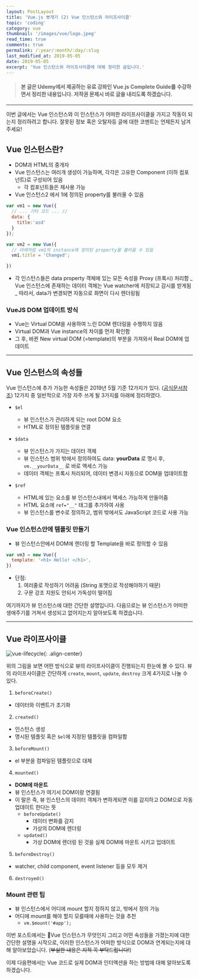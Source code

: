 ```yaml
---
layout: PostLayout
title: 'Vue.js 뽀개기 (2) Vue 인스턴스와 라이프사이클'
topic: 'coding'
category: vue
thumbnail: '/images/vue/logo.jpeg'
read_time: true
comments: true
permalink: /:year/:month/:day/:slug
last_modified_at: 2019-05-05
date: 2019-05-05
excerpt: 'Vue 인스턴스와 라이프사이클에 대해 정리한 글입니다.'
---
```


> #### 본 글은 Udemy에서 제공하는 유료 강좌인 Vue.js Complete Guide를 수강하면서 정리한 내용입니다. 저작권 문제시 바로 글을 내리도록 하겠습니다.

---

이번 글에서는 Vue 인스턴스와 이 인스턴스가 어떠한 라이프사이클을 가지고 작동이 되는지 정리하려고 합니다. 잘못된 정보 혹은 오탈자등 글에 대한 코멘트는 언제든지 남겨주세요!

## Vue 인스턴스란?

- DOM과 HTML의 중개자
- Vue 인스턴스는 여러개 생성이 가능하며, 각각은 고유한 Component (이하 컴포넌트)로 구성되어 있음
  - 각 컴포넌트들은 재사용 가능
- Vue 인스턴스2 에서 1에 정의된 property를 불러올 수 있음

```javascript
var vm1 = new Vue({
  // ... 기타 코드 ... //
  data: {
    title:'asd'
  }
});

var vm2 = new Vue({
  // 아래처럼 vm1의 instance에 정의된 property를 불러올 수 있음
  vm1.title = 'Changed';

})
```

- 각 인스턴스들은 data property 객체에 있는 모든 속성을 Proxy (프록시) 처리함
  _ Vue 인스턴스에 존재하는 데이터 객체는 Vue watcher에 저장되고 감시를 받게됨
  _ 따라서, data가 변경되면 자동으로 화면이 다시 렌더링됨

### VueJS DOM 업데이트 방식

- Vue는 Virtual DOM을 사용하여 느린 DOM 렌더링을 수행하지 않음
- Virtual DOM과 Vue instance의 차이를 먼저 확인함
- 그 후, 바뀐 New virtual DOM (=template)의 부분을 가져와서 Real DOM에 업데이트

---

## Vue 인스턴스의 속성들

Vue 인스턴스에 추가 가능한 속성들은 2019년 5월 기준 12가지가 있다. ([공식문서참조](https://kr.vuejs.org/v2/api/#%EC%9D%B8%EC%8A%A4%ED%84%B4%EC%8A%A4-%EC%86%8D%EC%84%B1))
12가지 중 일반적으로 가장 자주 쓰게 될 3가지를 아래에 정리하였다.

- `$el`

  - 뷰 인스턴스가 관리하게 되는 root DOM 요소
  - HTML로 정의된 템플릿을 연결

- `$data`

  - 뷰 인스턴스가 가지는 데이터 객체
  - 뷰 인스턴스 범위 밖에서 정의하여도 data: **yourData** 로 명시 후, `vm.__yourData__` 로 바로 액세스 가능
  - 데이터 객체는 프록시 처리되어, 데이터 변경시 자동으로 DOM을 업데이트함

- `$ref`
  - HTML에 있는 요소를 뷰 인스턴스내에서 액세스 가능하게 만들어줌
  - HTML 요소에 `ref="__"` 태그를 추가하여 사용
  - 뷰 인스턴스를 변수로 정의하고, 범위 밖에서도 JavaScript 코드로 사용 가능

### Vue 인스턴스안에 템플릿 만들기

- 뷰 인스턴스안에서 DOM에 렌더링 할 Template을 바로 정의할 수 있음

```javascript
var vm3 = new Vue({
  template: '<h1> Hello! </h1>',
})
```

- 단점:
  1. 여러줄로 작성하기 어려움 (String 포맷으로 작성해야하기 때문)
  2. 구문 강조 지원도 안되서 가독성이 떨어짐

여기까지가 뷰 인스턴스에 대한 간단한 설명입니다.
다음으로는 뷰 인스턴스가 어떠한 생애주기를 거쳐서 생성되고 없어지는지 알아보도록 하겠습니다.

---

## Vue 라이프사이클

![vue-lifecycle](https://vuejs.org/images/lifecycle.png){: .align-center}

위의 그림을 보면 어떤 방식으로 뷰의 라이프사이클이 진행되는지 한눈에 볼 수 있다.
뷰의 라이프사이클은 간단하게 `create`, `mount`, `update`, `destroy` 크게 4가지로 나눌 수 있다.

1. `beforeCreate()`

- 데이터와 이벤트가 초기화

2. `created()`

- 인스턴스 생성
- 명시된 템플릿 혹은 `$el`에 지정된 템플릿을 컴파일함

3. `beforeMount()`

- el 부분을 컴파일된 템플릿으로 대체

4. `mounted()`

- **DOM에 마운트**
- 뷰 인스턴스가 여기서 DOM이랑 연결됨
- 이 말은 즉, 뷰 인스턴스의 데이터 객체가 변하게되면 이를 감지하고 DOM으로 자동 업데이트 한다는 뜻
  - `beforeUpdate()`
    - 데이터 변화를 감지
    - 가상의 DOM에 렌더링
  - `updated()`
    - 가상 DOM에 렌더링 된 것을 실제 DOM에 마운트 시키고 업데이트

5. `beforeDestroy()`

- watcher, child component, event listener 등을 모두 제거

6. `destroyed()`

### Mount 관련 팁

- 뷰 인스턴스에서 어디에 mount 할지 정하지 않고, 밖에서 정의 가능
- 어디에 mount를 해야 할지 모를때에 사용하는 것을 추천
  - `vm.$mount('#app');`

이번 포스트에서는 Vue 인스턴스가 무엇인지 그리고 어떤 속성들을 가졌는지에 대한 간단한 설명을 시작으로,
이러한 인스턴스가 어떠한 방식으로 DOM과 연계되는지에 대해 알아보았습니다.
(~~부실한 내용은 지적 꼭 부탁드립니다!~~)

이제 다음편에서는 Vue 코드로 실제 DOM과 인터액션을 하는 방법에 대해 알아보도록 하겠습니다.
